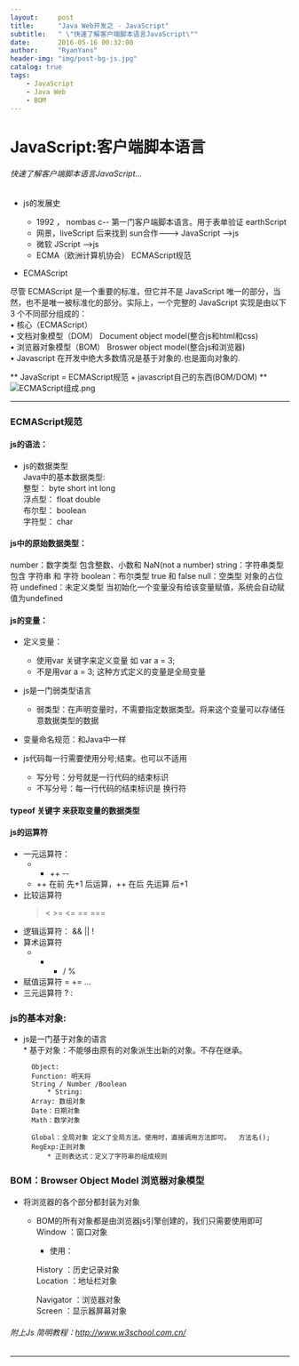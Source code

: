 ```yaml
---
layout:     post
title:      "Java Web开发之 - JavaScript"
subtitle:   " \"快速了解客户端脚本语言JavaScript\""
date:       2016-05-16 00:32:00
author:     "RyanYans"
header-img: "img/post-bg-js.jpg"
catalog: true
tags:
    - JavaScript
    - Java Web
    - BOM
---
```


# JavaScript:客户端脚本语言  

###### 快速了解客户端脚本语言JavaScript...

* js的发展史  

	* 1992 ， nombas  c-- 第一门客户端脚本语言。用于表单验证   earthScript
	* 网景，liveScript 后来找到 sun合作--->  JavaScript  -->js
	* 微软   JScript -->js
	* ECMA（欧洲计算机协会）   ECMAScript规范  

* ECMAScript

尽管 ECMAScript 是一个重要的标准，但它并不是 JavaScript 唯一的部分，当然，也不是唯一被标准化的部分。实际上，一个完整的 JavaScript 实现是由以下 3 个不同部分组成的：  
•	核心（ECMAScript）   
•	文档对象模型（DOM） Document object model(整合js和html和css)  
•	浏览器对象模型（BOM） Broswer object model(整合js和浏览器)  
•	Javascript 在开发中绝大多数情况是基于对象的.也是面向对象的.   

** JavaScript = ECMAScript规范  + javascript自己的东西(BOM/DOM) **  
![ECMAScript组成.png](https://ooo.0o0.ooo/2016/05/16/5739def535738.png)

----------

### ECMAScript规范	  

#### js的语法： 
* js的数据类型  
	Java中的基本数据类型:  
		整型：		byte  short int long  
		浮点型：    float double  
		布尔型：    boolean  
		字符型：    char  
#### js中的原始数据类型：
number：数字类型   包含整数、小数和 NaN(not a number)
string：字符串类型  包含 字符串 和 字符
boolean：布尔类型   true  和 false
null：空类型   对象的占位符
undefined：未定义类型   当初始化一个变量没有给该变量赋值，系统会自动赋值为undefined
#### js的变量：
* 定义变量：
	* 使用var 关键字来定义变量 如 var a = 3;
	* 不是用var    a = 3;  这种方式定义的变量是全局变量
* js是一门弱类型语言
	* 弱类型：在声明变量时，不需要指定数据类型。将来这个变量可以存储任意数据类型的数据
	
* 变量命名规范：和Java中一样

* js代码每一行需要使用分号;结束。也可以不适用
	* 写分号：分号就是一行代码的结束标识
	* 不写分号：每一行代码的结束标识是 换行符
#### typeof 关键字 来获取变量的数据类型  

#### js的运算符
* 一元运算符：
	+ - ++ --
	* ++ 在前 先+1 后运算，++ 在后 先运算 后+1
* 比较运算符
	> < >= <= == ===
* 逻辑运算符：
	&& || !
* 算术运算符
	+ - * / %
* 赋值运算符
	 =  += ...
* 三元运算符
   ?  :


### js的基本对象:

* js是一门基于对象的语言  
		* 基于对象：不能够由原有的对象派生出新的对象。不存在继承。
	
		Object:
		Function: 明天将
		String / Number /Boolean	
			* String:
		Array: 数组对象
		Date：日期对象
		Math：数学对象
			
		Global：全局对象 定义了全局方法。使用时，直接调用方法即可。  方法名();
		RegExp:正则对象
			* 正则表达式：定义了字符串的组成规则

### BOM：Browser Object Model 浏览器对象模型  

* 将浏览器的各个部分都封装为对象  
	* BOM的所有对象都是由浏览器js引擎创建的，我们只需要使用即可  
	Window ：窗口对象
		* 使用：
				
		History ：历史记录对象  
		Location ：地址栏对象  
		
		Navigator ：浏览器对象  
		Screen ：显示器屏幕对象  


###### 附上Js 简明教程：http://www.w3school.com.cn/

--------------------------
